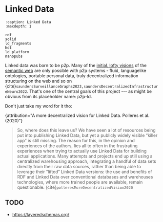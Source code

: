 # Linked Data

```{toctree}
:caption: Linked Data
:maxdepth: 1

rdf
solid
ld_fragments
hdt
ld_platform
nanopubs
```

Linked data was born to be p2p. Many of the [initial, lofty visions](https://jon-e.net/surveillance-graphs/#semantic-web-priesthoods) of the [semantic web](https://jon-e.net/infrastructure/#linked-data-has-an-ambivalent-history-of-thought-regarding-the-l) are only possible with p2p systems - fluid, languagelike ontologies, portable personal data, truly decentralized information structuring on the web and so on {cite}`saundersSurveillanceGraphs2023,saundersDecentralizedInfrastructureNeuro2022`. That's one of the central goals of this project --- as might be obvious from its placeholder name: p2p-ld.

Don't just take my word for it tho:

{attribution="A more decentralized vision for Linked Data. Polleres et al. (2020)"}
> So, where does this leave us? We have seen a lot of resources being put into publishing Linked Data, but yet a publicly widely visible “killer app” is still missing. The reason for this, in the opinion and experiences of the authors, lies all to often in the frustrating experiences when trying to actually use Linked Data for building actual applications. Many attempts and projects end up still using a centralized warehousing approach, integrating a handful of data sets directly from their raw data sources, rather than being able to leverage their “lifted” Linked Data versions: the use and benefits of RDF and Linked Data over conventional databases and warehouses technologies, where more trained people are available, remain questionable. {cite}`polleresMoreDecentralizedVision2020`

## TODO

- https://layeredschemas.org/